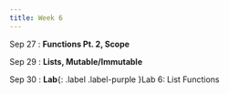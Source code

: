 ```yaml
---
title: Week 6
---
```


Sep 27
: **Functions Pt. 2, Scope**
  
Sep 29
: **Lists, Mutable/Immutable**

Sep 30
: **Lab**{: .label .label-purple }Lab 6: List Functions

